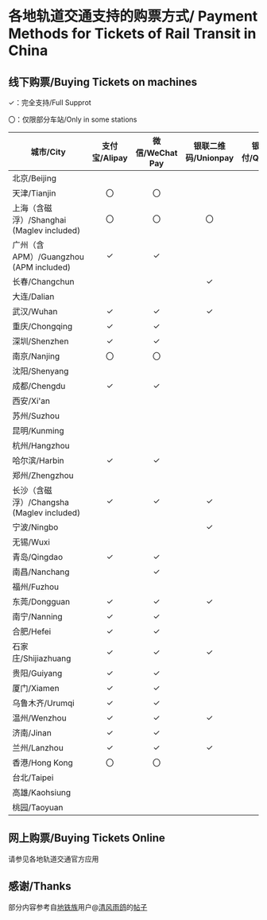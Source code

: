 # 各地轨道交通支持的购票方式/ Payment Methods for Tickets of Rail Transit in China
## 线下购票/Buying Tickets on machines 
✓：完全支持/Full Supprot

〇：仅限部分车站/Only in some stations

| 城市/City | 支付宝/Alipay | 微信/WeChat Pay | 银联二维码/Unionpay | 银联云闪付/Quickpass |
| --------- | :----------: | :-------------: | :----------------: | :-----------------: |
| 北京/Beijing |
| 天津/Tianjin | 〇 | 〇 |
| 上海（含磁浮）/Shanghai (Maglev included) | 〇 | 〇 | 〇 |
| 广州（含APM）/Guangzhou (APM included) | ✓ | ✓ |
| 长春/Changchun | | | ✓ |
| 大连/Dalian |
| 武汉/Wuhan | ✓ | ✓ | ✓ |
| 重庆/Chongqing | ✓ | ✓ |
| 深圳/Shenzhen | ✓ | ✓ |
| 南京/Nanjing | 〇 | 〇 |
| 沈阳/Shenyang |
| 成都/Chengdu | ✓ | ✓ |
| 西安/Xi'an |
| 苏州/Suzhou |
| 昆明/Kunming |
| 杭州/Hangzhou | | | | ✓ |
| 哈尔滨/Harbin | ✓ | ✓ |
| 郑州/Zhengzhou |
| 长沙（含磁浮）/Changsha (Maglev included) | ✓ | ✓ | ✓ |
| 宁波/Ningbo | | | ✓ | ✓ |
| 无锡/Wuxi |
| 青岛/Qingdao | ✓ | ✓ |
| 南昌/Nanchang | | ✓ |
| 福州/Fuzhou |
| 东莞/Dongguan | ✓ | ✓ | ✓ |
| 南宁/Nanning | ✓ | ✓ |
| 合肥/Hefei | ✓ | ✓ |
| 石家庄/Shijiazhuang | ✓ | ✓ | ✓ |
| 贵阳/Guiyang | ✓ | ✓ |
| 厦门/Xiamen | ✓ | ✓ |
| 乌鲁木齐/Urumqi | ✓ | ✓ |
| 温州/Wenzhou | ✓ | ✓ | ✓ | ✓ |
| 济南/Jinan | ✓ | ✓ |
| 兰州/Lanzhou | ✓ | ✓ | ✓ |
| 香港/Hong Kong | 〇 | 〇 |
| 台北/Taipei | | | | | | | |
| 高雄/Kaohsiung |
| 桃园/Taoyuan |

## 网上购票/Buying Tickets Online
请参见各地轨道交通官方应用

## 感谢/Thanks
部分内容参考自[地铁族](http://www.ditiezu.com/)用户@[清风雨鸽](http://www.ditiezu.com/space-uid-215526.html)的[帖子](http://www.ditiezu.com/thread-607166-1-1.html)
